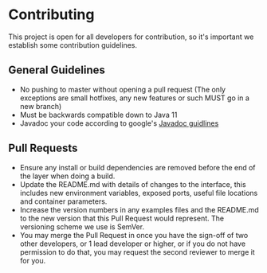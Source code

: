 # Contributing

This project is open for all developers for contribution, so it's important we establish some contribution guidelines.

## General Guidelines

-   No pushing to master without opening a pull request (The only exceptions are small hotfixes, any new features or such MUST go in a new branch)
-   Must be backwards compatible down to Java 11
-   Javadoc your code according to google's [Javadoc guidlines](https://google.github.io/styleguide/javaguide.html#s7-javadoc)

## Pull Requests

-   Ensure any install or build dependencies are removed before the end of the layer when doing a build.
-   Update the README.md with details of changes to the interface, this includes new environment variables, exposed ports, useful file locations and container parameters.
-   Increase the version numbers in any examples files and the README.md to the new version that this Pull Request would represent. The versioning scheme we use is SemVer.
-   You may merge the Pull Request in once you have the sign-off of two other developers, or 1 lead developer or higher, or if you do not have permission to do that, you may request the second reviewer to merge it for you.
